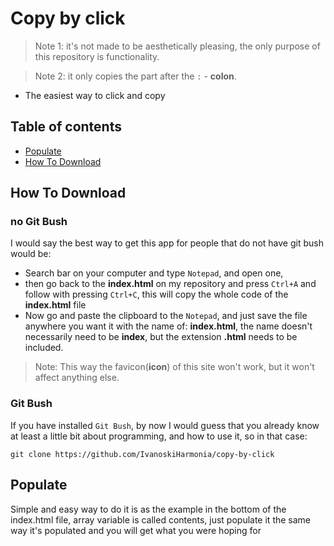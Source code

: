# Copy by click

> Note 1: it's not made to be aesthetically pleasing, the only purpose of this repository is functionality.

> Note 2: it only copies the part after the ```:``` - **colon**.

- The easiest way to click and copy

## Table of contents
- [Populate](@populate)
- [How To Download](@how-to-download)

## How To Download

### no Git Bush

 I would say the best way to get this app for people that do not have git bush would be:

- Search bar on your computer and type ```Notepad```, and open one, 
- then go back to the **index.html** on my repository and press ```Ctrl+A``` and follow with pressing ```Ctrl+C```, this will copy the whole code of the **index.html** file
- Now go and paste the clipboard to the ```Notepad```,  and just save the file anywhere you want it with the name of: **index.html**, the name doesn't necessarily need to be **index**, but the extension **.html** needs to be included. 

> Note: This way the favicon(**icon**) of this site won't work, but it won't affect anything else.

### Git Bush

If you have installed ```Git Bush```, by now I would guess that you already know at least a little bit about programming, and how to use it, so in that case: 

``` git clone https://github.com/IvanoskiHarmonia/copy-by-click ```

## Populate

Simple and easy way to do it is as the example in the bottom of the index.html file, array variable is called contents, just populate it the same way it's populated and you will get what you were hoping for

